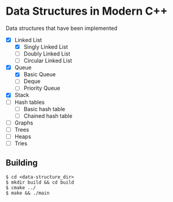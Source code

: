 # Data Structures in Modern C++

Data structures that have been implemented

- [x] Linked List
  - [x] Singly Linked List
  - [ ] Doubly Linked List
  - [ ] Circular Linked List
- [x] Queue
  - [x] Basic Queue
  - [ ] Deque
  - [ ] Priority Queue
- [x] Stack
- [ ] Hash tables
  - [ ] Basic hash table
  - [ ] Chained hash table
- [ ] Graphs
- [ ] Trees
- [ ] Heaps
- [ ] Tries

## Building

```
$ cd <data-structure_dir>
$ mkdir build && cd build
$ cmake ../
$ make && ./main
```